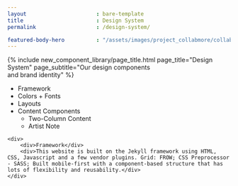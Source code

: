 ```yaml
---
layout 						: bare-template
title 						: Design System
permalink 					: /design-system/

featured-body-hero 			: "/assets/images/project_collabmore/collabmore-bg.png"
---
```


{% include 
	new_component_library/page_title.html
	page_title="Design<br/>System"
	page_subtitle="Our design components<br/>and brand identity"
%}

<div class="page_wrapper">
	<div class="fixed-menu-wrapper">
		<ul class="fixed-menu">
			<li>Framework</li>
			<li>Colors + Fonts</li>
			<li>Layouts</li>
			<li>Content Components
				<ul>
					<li>Two-Column Content</li>
					<li>Artist Note</li>
				</ul>
			</li>
		</ul>
	</div>

	<div>
		<div>Framework</div>
		<div>This website is built on the Jekyll framework using HTML, CSS, Javascript and a few vendor plugins. Grid: FROW; CSS Preprocessor - SASS; Built mobile-first with a component-based structure that has lots of flexibility and reusability.</div>
	</div>
</div>